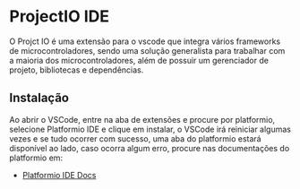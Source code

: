 # ProjectIO IDE

O Projct IO é uma extensão para o vscode que integra vários frameworks de microcontroladores, sendo uma solução generalista para trabalhar com a maioria dos microcontroladores, além de possuir um gerenciador de projeto, bibliotecas e dependências.

## Instalação

Ao abrir o VSCode, entre na aba de extensões e procure por platformio, selecione Platformio IDE e clique em instalar, o VSCode irá reiniciar algumas vezes e se tudo ocorrer com sucesso, uma aba do platformio estará disponível ao lado, caso ocorra algum erro, procure nas documentações do platformio em:

- [Platformio IDE Docs](https://docs.platformio.org/en/latest/)